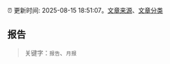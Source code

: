 :alarm_clock: 更新时间: 2025-08-15 18:51:07。[文章来源](/README.md)、[文章分类](/TAGS.md)

## 报告


> 关键字：`报告`、`月报`



